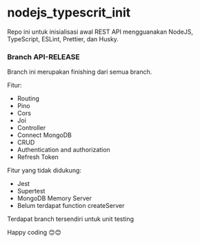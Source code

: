 # nodejs_typescrit_init
Repo ini untuk inisialisasi awal REST API mengguanakan NodeJS, TypeScript, ESLint, Prettier, dan Husky.

### Branch API-RELEASE
Branch ini merupakan finishing dari semua branch.

Fitur:
- Routing
- Pino
- Cors
- Joi
- Controller
- Connect MongoDB
- CRUD
- Authentication and authorization
- Refresh Token

Fitur yang tidak didukung:
- Jest
- Supertest
- MongoDB Memory Server
- Belum terdapat function createServer

Terdapat branch tersendiri untuk unit testing

Happy coding 😊😊
